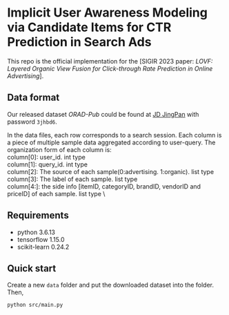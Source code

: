 # Implicit User Awareness Modeling via Candidate Items for CTR Prediction in Search Ads

This repo is the official implementation for the [SIGIR 2023 paper: *LOVF: Layered Organic View Fusion for Click-through Rate Prediction in Online Advertising*].

## Data format

Our released dataset *ORAD-Pub* could be found at [JD JingPan](http://box.jd.com/sharedInfo/36F44FFB7B3AEC1CEEC946AFBC5707A7) with password `3jhbd6`.

In the data files, each row corresponds to a search session. 
Each column is a piece of multiple sample data aggregated according to user-query. The organization form of each column is:\
column[0]: user_id. int type\
column[1]: query_id. int type\
column[2]: The source of each sample(0:advertising. 1:organic). list type\
column[3]: The label of each sample. list type\
column[4:]: the side info [itemID, categoryID, brandID, vendorID and priceID] of each sample. list type \

## Requirements

* python 3.6.13
* tensorflow 1.15.0
* scikit-learn 0.24.2


## Quick start

Create a new `data` folder and put the downloaded dataset into the folder. Then,

```bash
python src/main.py 
```
